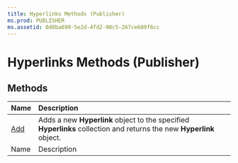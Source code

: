 ```yaml
---
title: Hyperlinks Methods (Publisher)
ms.prod: PUBLISHER
ms.assetid: 0d0ba699-5e2d-4fd2-90c5-267ce689f6cc
---
```



# Hyperlinks Methods (Publisher)

## Methods



|**Name**|**Description**|
|:-----|:-----|
| [Add](hyperlinks-add-method-publisher.md)|Adds a new  **Hyperlink** object to the specified **Hyperlinks** collection and returns the new **Hyperlink** object.|
|Name|Description|

